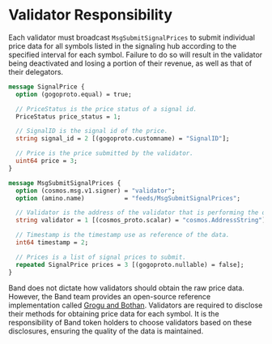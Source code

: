 # Validator Responsibility

Each validator must broadcast `MsgSubmitSignalPrices` to submit individual price data for all symbols listed in the signaling hub according to the specified interval for each symbol. Failure to do so will result in the validator being deactivated and losing a portion of their revenue, as well as that of their delegators.

```protobuf
message SignalPrice {
  option (gogoproto.equal) = true;

  // PriceStatus is the price status of a signal id.
  PriceStatus price_status = 1;

  // SignalID is the signal id of the price.
  string signal_id = 2 [(gogoproto.customname) = "SignalID"];

  // Price is the price submitted by the validator.
  uint64 price = 3;
}

message MsgSubmitSignalPrices {
  option (cosmos.msg.v1.signer) = "validator";
  option (amino.name)           = "feeds/MsgSubmitSignalPrices";

  // Validator is the address of the validator that is performing the operation.
  string validator = 1 [(cosmos_proto.scalar) = "cosmos.AddressString"];

  // Timestamp is the timestamp use as reference of the data.
  int64 timestamp = 2;

  // Prices is a list of signal prices to submit.
  repeated SignalPrice prices = 3 [(gogoproto.nullable) = false];
}
```

Band does not dictate how validators should obtain the raw price data. However, the Band team provides an open-source reference implementation called [Grogu and Bothan](../node-validators/grogu-and-bothan). Validators are required to disclose their methods for obtaining price data for each symbol. It is the responsibility of Band token holders to choose validators based on these disclosures, ensuring the quality of the data is maintained.
